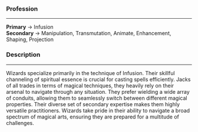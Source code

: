 ### Profession  
---  
**Primary** -> Infusion  
**Secondary** -> Manipulation, Transmutation, Animate, Enhancement, Shaping, Projection  
  
### Description  
---  
Wizards specialize primarily in the technique of Infusion. Their skillful channeling of spiritual essence is crucial for casting spells efficiently. Jacks of all trades in terms of magical techniques, they heavily rely on their arsenal to navigate through any situation. They prefer wielding a wide array of conduits, allowing them to seamlessly switch between different magical properties. Their diverse set of secondary expertise makes them highly versatile practitioners. Wizards take pride in their ability to navigate a broad spectrum of magical arts, ensuring they are prepared for a multitude of challenges.